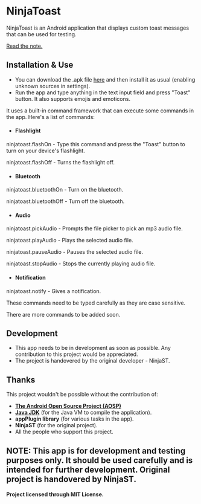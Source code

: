 # NinjaToast
NinjaToast is an Android application that displays custom toast messages that can be used for testing.

<a href="https://github.com/GitHubUser331/NinjaToast?tab=readme-ov-file#note-this-app-is-for-development-and-testing-purposes-only-it-should-be-used-carefully-and-is-intended-for-further-development-original-project-is-handovered-by-ninjast">Read the note.</a>

## Installation & Use
- You can download the .apk file <a href="https://github.com/GitHubUser331/NinjaToast/releases">here</a> and then install it as usual (enabling unknown sources in settings).
- Run the app and type anything in the text input field and press "Toast" button. It also supports emojis and emoticons.

It uses a built-in command framework that can execute some commands in the app. Here's a list of commands:

- #### Flashlight

ninjatoast.flashOn - Type this command and press the "Toast" button to turn on your device's flashlight.

ninjatoast.flashOff -  Turns the flashlight off.

- #### Bluetooth

ninjatoast.bluetoothOn - Turn on the bluetooth.

ninjatoast.bluetoothOff - Turn off the bluetooth.

- #### Audio

ninjatoast.pickAudio - Prompts the file picker to pick an mp3 audio file.

ninjatoast.playAudio - Plays the selected audio file.

ninjatoast.pauseAudio - Pauses the selected audio file.

ninjatoast.stopAudio - Stops the currently playing audio file.

- #### Notification

ninjatoast.notify - Gives a notification.

These commands need to be typed carefully as they are case sensitive.

There are more commands to be added soon.

## Development

- This app needs to be in development as soon as possible. Any contribution to this project would be appreciated.
- The project is handovered by the original developer - NinjaST.

## Thanks

This project wouldn't be possible without the contribution of:

- <a href="https://source.android.com">**The Android Open Source Project (AOSP)**</a>
- <a href="https://www.oracle.com/in/java/technologies/downloads/">**Java JDK**</a> (for the Java VM to compile the application).
-  **appPlugin library** (for various tasks in the app).
-  **NinjaST** (for the original project).
-  All the people who support this project.

## NOTE: This app is for development and testing purposes only. It should be used carefully and is intended for further development. Original project is handovered by NinjaST.

#### Project licensed through MIT License.
